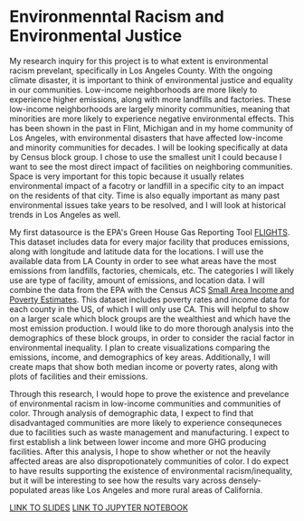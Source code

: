 # Environmenntal Racism and Environmental Justice
My research inquiry for this project is to what extent is environmental racism prevelant, specifically in Los Angeles County. With the ongoing climate disaster, it is important to think of environmental justice and equality in our communities. Low-income neighborhoods are more likely to experience higher emissions, along with more landfills and factories. These low-income neighborhoods are largely minority communities, meaning that minorities are more likely to experience negative environmental effects. This has been shown in the past in Flint, Michigan and in my home community of Los Angeles, with environmental disasters that have affected low-income and minority communities for decades. I will be looking specifically at data by Census block group. I chose to use the smallest unit I could because I want to see the most direct impact of facilities on neighboring communities. Space is very important for this topic because it usually relates environmental impact of a facotry or landfill in a specific city to an impact on the residents of that city. Time is also equally important as many past environmental issues take years to be resolved, and I will look at historical trends in Los Angeles as well.

My first datasource is the EPA's Green House Gas Reporting Tool [FLIGHTS](https://ghgdata.epa.gov/ghgp/main.do#). This dataset includes data for every major facility that produces emissions, along with longitude and latitude data for the locations. I will use the available data from LA County in order to see what areas have the most emissions from landfills, factories, chemicals, etc. The categories I will likely use are type of facility, amount of emissions, and location data. I will combine the data from the EPA with the Census ACS [Small Area Income and Poverty Estimates](https://www.census.gov/data/datasets/2019/demo/saipe/2019-state-and-county.html). This dataset includes poverty rates and income data for each county in the US, of which I will only use CA. This will helpful to show on a larger scale which block groups are the wealthiest and which have the most emission production. I would like to do more thorough analysis into the demographics of these block groups, in order to consider the racial factor in environmental inequality. I plan to create visualizations comparing the emissions, income, and demographics of key areas. Additionally, I will create maps that show both median income or poverty rates, along with plots of facilities and their emissions.

Through this research, I would hope to prove the existence and prevelance of environmental racism in low-income communities and communities of color. Through analysis of demographic data, I expect to find that disadvantaged communities are more likely to experience consequneces due to facilities such as waste management and manufacturing. I expect to first establish a link between lower income and more GHG producing facilities. After this analysis, I hope to show whether or not the heavily affected areas are also dispropotionately communities of color. I do expect to have results supporting the existence of environmental racism/inequality, but it will be interesting to see how the results vary across densely-populated areas like Los Angeles and more rural areas of California.


[LINK TO SLIDES](https://docs.google.com/presentation/d/1NTh0yLPwTPaXm3K3RB0zG-7L2o6Z6--hZjoh2NoNxSM/edit?usp=sharing)
[LINK TO JUPYTER NOTEBOOK](https://jupyter.idre.ucla.edu/user/matthewdlach@outlook.com/notebooks/Midterm%20Notebook.ipynb#)
